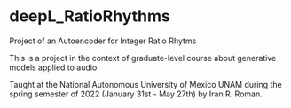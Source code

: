 # deepL_RatioRhythms
Project of an Autoencoder for Integer Ratio Rhytms

This is a project in the context of graduate-level course about generative models applied to audio. 

Taught at the National Autonomous University of Mexico UNAM during the spring semester of 2022 (January 31st - May 27th) by Iran R. Roman.

